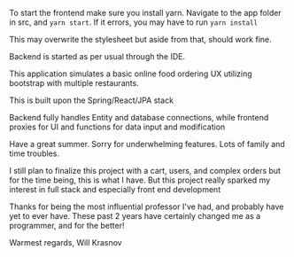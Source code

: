 To start the frontend make sure you install yarn. Navigate to the app folder in src, and 
`yarn start`. If it errors, you may have to run `yarn install`


This may overwrite the stylesheet but aside from that, should work fine.


Backend is started as per usual through the IDE.

This application simulates a basic online food ordering UX utilizing bootstrap with multiple restaurants.


This is built upon the Spring/React/JPA stack

Backend fully handles Entity and database connections, while frontend proxies for UI and functions for data input and modification

Have a great summer. Sorry for underwhelming features. Lots of family and time troubles.

I still plan to finalize this project with a cart, users, and complex orders but for the time being, this is what I have. But this project really sparked my interest in full stack and especially front end development

Thanks for being the most influential professor I've had, and probably have yet to ever have. These past 2 years have certainly changed me as a programmer, and for the better!

Warmest regards,
Will Krasnov
